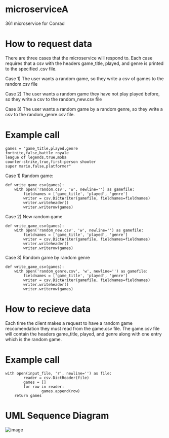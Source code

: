 # microserviceA
361 microservice for Conrad

# How to request data
There are three cases that the microservice will respond to. Each case requires that a csv with the headers game_title, played, and genre is printed to the specified .csv file.

Case 1) The user wants a random game, so they write a csv of games to the random.csv file

Case 2) The user wants a random game they have not play played before, so they write a csv to the random_new.csv file

Case 3) The user wants a random game by a random genre, so they write a csv to the random_genre.csv file.

# Example call
```
games = "game_title,played,genre
fortnite,false,battle royale
league of legends,true,moba
counter-strike,true,first-person shooter
super mario,false,platformer"
```
Case 1) Random game:
```
def write_game_csv(games):
    with open('random.csv', 'w', newline='') as gamefile:
        fieldnames = ['game_title', 'played', 'genre']
        writer = csv.DictWriter(gamefile, fieldnames=fieldnames)
        writer.writeheader()
        writer.writerow(games)
```
Case 2) New random game
```
def write_game_csv(games):
    with open('random_new.csv', 'w', newline='') as gamefile:
        fieldnames = ['game_title', 'played', 'genre']
        writer = csv.DictWriter(gamefile, fieldnames=fieldnames)
        writer.writeheader()
        writer.writerow(games)
```
Case 3) Random game by random genre
```
def write_game_csv(games):
    with open('random_genre.csv', 'w', newline='') as gamefile:
        fieldnames = ['game_title', 'played', 'genre']
        writer = csv.DictWriter(gamefile, fieldnames=fieldnames)
        writer.writeheader()
        writer.writerow(games)
```
# How to recieve data
Each time the client makes a request to have a random game reccomendation they must read from the game.csv file. The game.csv file will contain the headers game_title, played, and genre along with one entry which is the random game. 

# Example call
```
with open(input_file, 'r', newline='') as file:
        reader = csv.DictReader(file)
        games = []
        for row in reader:
                games.append(row)
    return games
```
# UML Sequence Diagram 
![image](https://github.com/user-attachments/assets/8dd640c7-ac5b-49c7-a9bf-74611f767117)


